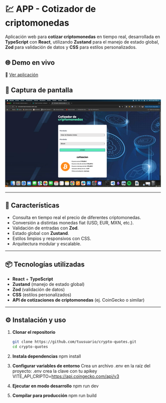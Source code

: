 # 💹 APP - Cotizador de criptomonedas

Aplicación web para **cotizar criptomonedas** en tiempo real, desarrollada en **TypeScript** con **React**, utilizando **Zustand** para el manejo de estado global, **Zod** para validación de datos y **CSS** para estilos personalizados.

## 🌐 Demo en vivo
🔗 [Ver aplicación](https://visionary-eclair-4bbd5d.netlify.app/)
## 📸 Captura de pantalla
![Vista previa de la app](./public/imagenCriptowebApp.png)

---

## 🚀 Características
- Consulta en tiempo real el precio de diferentes criptomonedas.
- Conversión a distintas monedas fiat (USD, EUR, MXN, etc.).
- Validación de entradas con **Zod**.
- Estado global con **Zustand**.
- Estilos limpios y responsivos con CSS.
- Arquitectura modular y escalable.

---

## 📦 Tecnologías utilizadas
- **React** + **TypeScript**
- **Zustand** (manejo de estado global)
- **Zod** (validación de datos)
- **CSS** (estilos personalizados)
- **API de cotizaciones de criptomonedas** (ej. CoinGecko o similar)

---

## ⚙️ Instalación y uso

1. **Clonar el repositorio**
   ```bash
   git clone https://github.com/tuusuario/crypto-quotes.git
   cd crypto-quotes
2. **Instala dependencias**
   npm install

3. **Configurar variables de entorno**
   Crea un archivo .env en la raíz del proyecto:
    .env
   crea la clave con tu apikey
    VITE_API_CRIPTO=https://api.coingecko.com/api/v3

4. **Ejecutar en modo desarrollo**
   npm run dev
5. **Compilar para producción**
   npm run build



